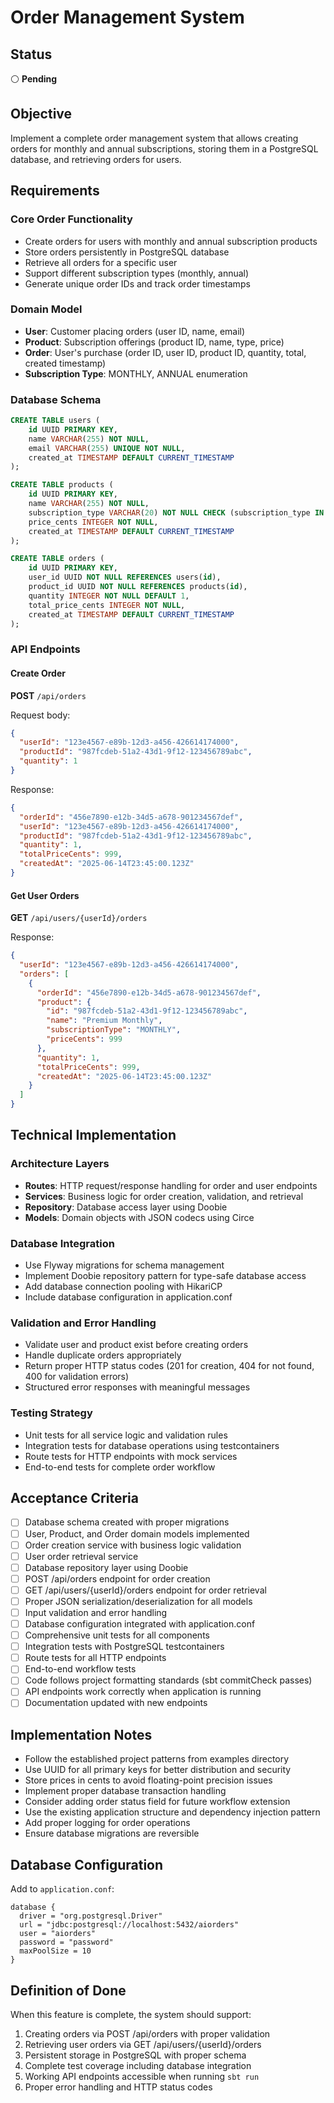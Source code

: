 # Order Management System

## Status

⚪ **Pending**

## Objective

Implement a complete order management system that allows creating orders for monthly and annual subscriptions, storing them in a PostgreSQL database, and retrieving orders for users.

## Requirements

### Core Order Functionality
- Create orders for users with monthly and annual subscription products
- Store orders persistently in PostgreSQL database
- Retrieve all orders for a specific user
- Support different subscription types (monthly, annual)
- Generate unique order IDs and track order timestamps

### Domain Model
- **User**: Customer placing orders (user ID, name, email)
- **Product**: Subscription offerings (product ID, name, type, price)
- **Order**: User's purchase (order ID, user ID, product ID, quantity, total, created timestamp)
- **Subscription Type**: MONTHLY, ANNUAL enumeration

### Database Schema
```sql
CREATE TABLE users (
    id UUID PRIMARY KEY,
    name VARCHAR(255) NOT NULL,
    email VARCHAR(255) UNIQUE NOT NULL,
    created_at TIMESTAMP DEFAULT CURRENT_TIMESTAMP
);

CREATE TABLE products (
    id UUID PRIMARY KEY,
    name VARCHAR(255) NOT NULL,
    subscription_type VARCHAR(20) NOT NULL CHECK (subscription_type IN ('MONTHLY', 'ANNUAL')),
    price_cents INTEGER NOT NULL,
    created_at TIMESTAMP DEFAULT CURRENT_TIMESTAMP
);

CREATE TABLE orders (
    id UUID PRIMARY KEY,
    user_id UUID NOT NULL REFERENCES users(id),
    product_id UUID NOT NULL REFERENCES products(id),
    quantity INTEGER NOT NULL DEFAULT 1,
    total_price_cents INTEGER NOT NULL,
    created_at TIMESTAMP DEFAULT CURRENT_TIMESTAMP
);
```

### API Endpoints

#### Create Order
**POST** `/api/orders`

Request body:
```json
{
  "userId": "123e4567-e89b-12d3-a456-426614174000",
  "productId": "987fcdeb-51a2-43d1-9f12-123456789abc",
  "quantity": 1
}
```

Response:
```json
{
  "orderId": "456e7890-e12b-34d5-a678-901234567def",
  "userId": "123e4567-e89b-12d3-a456-426614174000",
  "productId": "987fcdeb-51a2-43d1-9f12-123456789abc",
  "quantity": 1,
  "totalPriceCents": 999,
  "createdAt": "2025-06-14T23:45:00.123Z"
}
```

#### Get User Orders
**GET** `/api/users/{userId}/orders`

Response:
```json
{
  "userId": "123e4567-e89b-12d3-a456-426614174000",
  "orders": [
    {
      "orderId": "456e7890-e12b-34d5-a678-901234567def",
      "product": {
        "id": "987fcdeb-51a2-43d1-9f12-123456789abc",
        "name": "Premium Monthly",
        "subscriptionType": "MONTHLY",
        "priceCents": 999
      },
      "quantity": 1,
      "totalPriceCents": 999,
      "createdAt": "2025-06-14T23:45:00.123Z"
    }
  ]
}
```

## Technical Implementation

### Architecture Layers
- **Routes**: HTTP request/response handling for order and user endpoints
- **Services**: Business logic for order creation, validation, and retrieval
- **Repository**: Database access layer using Doobie
- **Models**: Domain objects with JSON codecs using Circe

### Database Integration
- Use Flyway migrations for schema management
- Implement Doobie repository pattern for type-safe database access
- Add database connection pooling with HikariCP
- Include database configuration in application.conf

### Validation and Error Handling
- Validate user and product exist before creating orders
- Handle duplicate orders appropriately
- Return proper HTTP status codes (201 for creation, 404 for not found, 400 for validation errors)
- Structured error responses with meaningful messages

### Testing Strategy
- Unit tests for all service logic and validation rules
- Integration tests for database operations using testcontainers
- Route tests for HTTP endpoints with mock services
- End-to-end tests for complete order workflow

## Acceptance Criteria

- [ ] Database schema created with proper migrations
- [ ] User, Product, and Order domain models implemented
- [ ] Order creation service with business logic validation
- [ ] User order retrieval service
- [ ] Database repository layer using Doobie
- [ ] POST /api/orders endpoint for order creation
- [ ] GET /api/users/{userId}/orders endpoint for order retrieval
- [ ] Proper JSON serialization/deserialization for all models
- [ ] Input validation and error handling
- [ ] Database configuration integrated with application.conf
- [ ] Comprehensive unit tests for all components
- [ ] Integration tests with PostgreSQL testcontainers
- [ ] Route tests for all HTTP endpoints
- [ ] End-to-end workflow tests
- [ ] Code follows project formatting standards (sbt commitCheck passes)
- [ ] API endpoints work correctly when application is running
- [ ] Documentation updated with new endpoints

## Implementation Notes

- Follow the established project patterns from examples directory
- Use UUID for all primary keys for better distribution and security
- Store prices in cents to avoid floating-point precision issues
- Implement proper database transaction handling
- Consider adding order status field for future workflow extension
- Use the existing application structure and dependency injection pattern
- Add proper logging for order operations
- Ensure database migrations are reversible

## Database Configuration

Add to `application.conf`:
```hocon
database {
  driver = "org.postgresql.Driver"
  url = "jdbc:postgresql://localhost:5432/aiorders"
  user = "aiorders"
  password = "password"
  maxPoolSize = 10
}
```

## Definition of Done

When this feature is complete, the system should support:
1. Creating orders via POST /api/orders with proper validation
2. Retrieving user orders via GET /api/users/{userId}/orders
3. Persistent storage in PostgreSQL with proper schema
4. Complete test coverage including database integration
5. Working API endpoints accessible when running `sbt run`
6. Proper error handling and HTTP status codes